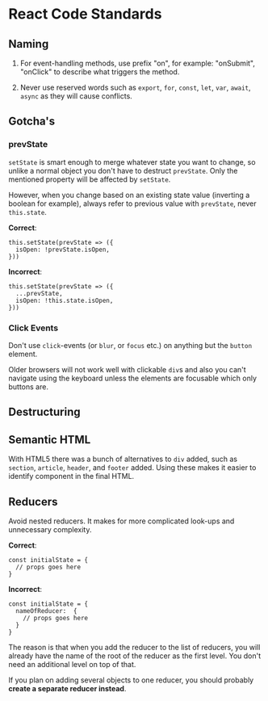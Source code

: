# React Code Standards

## Naming

1. For event-handling methods, use prefix "on", for example: "onSubmit", "onClick" to describe what triggers the method.

2. Never use reserved words such as `export`, `for`, `const`, `let`, `var`, `await`, `async` as they will cause conflicts.

## Gotcha's

### prevState

`setState` is smart enough to merge whatever state you want to change, so unlike a normal object you don't have to destruct `prevState`. Only the mentioned property will be affected by `setState`.

However, when you change based on an existing state value (inverting a boolean for example), always refer to previous value with `prevState`, never `this.state`.

**Correct**:

```
this.setState(prevState => ({
  isOpen: !prevState.isOpen,
}))
```

**Incorrect**:

```
this.setState(prevState => ({
  ...prevState,
  isOpen: !this.state.isOpen,
}))
```

### Click Events

Don't use `click`-events (or `blur`, or `focus` etc.) on anything but the `button` element.

Older browsers will not work well with clickable `div`s and also you can't navigate using the keyboard unless the elements are focusable which only buttons are.

## Destructuring

## Semantic HTML

With HTML5 there was a bunch of alternatives to `div` added, such as `section`, `article`, `header`, and `footer` added. Using these makes it easier to identify component in the final HTML.

## Reducers

Avoid nested reducers. It makes for more complicated look-ups and unnecessary complexity.

**Correct**:

```
const initialState = {
  // props goes here
}
```

**Incorrect**:

```
const initialState = {
  nameOfReducer:  {
    // props goes here
  }
}
```

The reason is that when you add the reducer to the list of reducers, you will already have the name of the root of the reducer as the first level. You don't need an additional level on top of that.

If you plan on adding several objects to one reducer, you should probably **create a separate reducer instead**.
